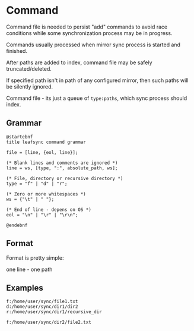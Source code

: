 # Command

Command file is needed to persist "add" commands to avoid race conditions while some synchronization process may be in progress. 

Commands usually processed when mirror sync process is started and finished.

After paths are added to index, command file may be safely truncated/deleted.

If specified path isn't in path of any configured mirror, then such paths will be silently ignored.

Command file - its just a queue of `type:paths`, which sync process should index.

## Grammar

```plantuml
@startebnf
title leafsync command grammar

file = [line, {eol, line}];

(* Blank lines and comments are ignored *)
line = ws, [type, ":", absolute_path, ws];

(* File, directory or recursive directory *)
type = "f" | "d" | "r";

(* Zero or more whitespaces *)
ws = {"\t" | " "};

(* End of line - depens on OS *) 
eol = "\n" | "\r" | "\r\n"; 

@endebnf
```

## Format

Format is pretty simple: 

one line - one path

## Examples

    f:/home/user/sync/file1.txt
    d:/home/user/sync/dir1/dir2
    r:/home/user/sync/dir1/recursive_dir

    f:/home/user/sync/dir2/file2.txt

